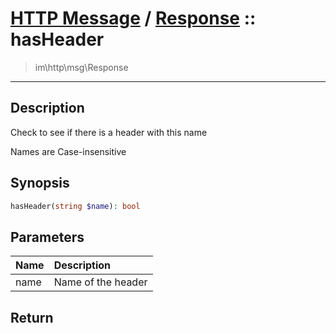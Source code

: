 # [HTTP Message](http.md) / [Response](http-Response.md) :: hasHeader
 > im\http\msg\Response
____

## Description
Check to see if there is a header with this name

Names are Case-insensitive

## Synopsis
```php
hasHeader(string $name): bool
```

## Parameters
| Name | Description |
| :--- | :---------- |
| name | Name of the header |

## Return

